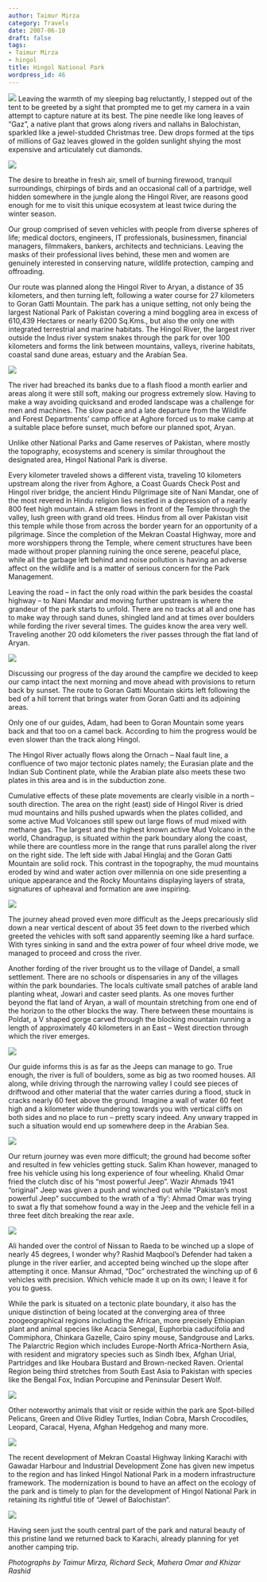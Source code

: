 ```yaml
---
author: Taimur Mirza
category: Travels
date: 2007-06-10
draft: false
tags:
- Taimur Mirza
- hingol
title: Hingol National Park
wordpress_id: 46
---
```


![](./IMG_76421-thumb.jpg) Leaving the warmth of my sleeping bag reluctantly, I stepped out of the tent to be greeted by a sight that prompted me to get my camera in a vain attempt to capture nature at its best. The pine needle like long leaves of “Gaz”, a native plant that grows along rivers and nallahs in Balochistan, sparkled like a jewel-studded Christmas tree. Dew drops formed at the tips of millions of Gaz leaves glowed in the golden sunlight shying the most expensive and articulately cut diamonds.

![](./DSCN4445.jpg)

The desire to breathe in fresh air, smell of burning firewood, tranquil surroundings, chirpings of birds and an occasional call of a partridge, well hidden somewhere in the jungle along the Hingol River, are reasons good enough for me to visit this unique ecosystem at least twice during the winter season.

Our group comprised of seven vehicles with people from diverse spheres of life; medical doctors, engineers, IT professionals, businessmen, financial managers, filmmakers, bankers, architects and technicians. Leaving the masks of their professional lives behind, these men and women are genuinely interested in conserving nature, wildlife protection, camping and offroading.

Our route was planned along the Hingol River to Aryan, a distance of 35 kilometers, and then turning left, following a water course for 27 kilometers to Goran Gatti Mountain. The park has a unique setting, not only being the largest National Park of Pakistan covering a mind boggling area in excess of 610,439 Hectares or nearly 6200 Sq.Kms., but also the only one with integrated terrestrial and marine habitats. The Hingol River, the largest river outside the Indus river system snakes through the park for over 100 kilometers and forms the link between mountains, valleys, riverine habitats, coastal sand dune areas, estuary and the Arabian Sea.

![](./DSC00407.JPG)

The river had breached its banks due to a flash flood a month earlier and areas along it were still soft, making our progress extremely slow. Having to make a way avoiding quicksand and eroded landscape was a challenge for men and machines. The slow pace and a late departure from the Wildlife and Forest Departments’ camp office at Aghore forced us to make camp at a suitable place before sunset, much before our planned spot, Aryan.

Unlike other National Parks and Game reserves of Pakistan, where mostly the topography, ecosystems and scenery is similar throughout the designated area, Hingol National Park is diverse.

Every kilometer traveled shows a different vista, traveling 10 kilometers upstream along the river from Aghore, a Coast Guards Check Post and Hingol river bridge, the ancient Hindu Pilgrimage site of Nani Mandar, one of the most revered in Hindu religion lies nestled in a depression of a nearly 800 feet high mountain. A stream flows in front of the Temple through the valley, lush green with grand old trees. Hindus from all over Pakistan visit this temple while those from across the border yearn for an opportunity of a pilgrimage. Since the completion of the Mekran Coastal Highway, more and more worshippers throng the Temple, where cement structures have been made without proper planning ruining the once serene, peaceful place, while all the garbage left behind and noise pollution is having an adverse affect on the wildlife and is a matter of serious concern for the Park Management.

Leaving the road – in fact the only road within the park besides the coastal highway – to Nani Mandar and moving further upstream is where the grandeur of the park starts to unfold. There are no tracks at all and one has to make way through sand dunes, shingled land and at times over boulders while fording the river several times. The guides know the area very well. Traveling another 20 odd kilometers the river passes through the flat land of Aryan.

![](./DSCN1601.JPG)

Discussing our progress of the day around the campfire we decided to keep our camp intact the next morning and move ahead with provisions to return back by sunset. The route to Goran Gatti Mountain skirts left following the bed of a hill torrent that brings water from Goran Gatti and its adjoining areas.

Only one of our guides, Adam, had been to Goran Mountain some years back and that too on a camel back. According to him the progress would be even slower than the track along Hingol.

The Hingol River actually flows along the Ornach – Naal fault line, a confluence of two major tectonic plates namely; the Eurasian plate and the Indian Sub Continent plate, while the Arabian plate also meets these two plates in this area and is in the subduction zone.

Cumulative effects of these plate movements are clearly visible in a north – south direction. The area on the right (east) side of Hingol River is dried mud mountains and hills pushed upwards when the plates collided, and some active Mud Volcanoes still spew out large flows of mud mixed with methane gas. The largest and the highest known active Mud Volcano in the world, Chandragup, is situated within the park boundary along the coast, while there are countless more in the range that runs parallel along the river on the right side. The left side with Jabal Hinglaj and the Goran Gatti Mountain are solid rock. This contrast in the topography, the mud mountains eroded by wind and water action over millennia on one side presenting a unique appearance and the Rocky Mountains displaying layers of strata, signatures of upheaval and formation are awe inspiring.

![](./P2245131.JPG)

The journey ahead proved even more difficult as the Jeeps precariously slid down a near vertical descent of about 35 feet down to the riverbed which greeted the vehicles with soft sand apparently seeming like a hard surface. With tyres sinking in sand and the extra power of four wheel drive mode, we managed to proceed and cross the river.

Another fording of the river brought us to the village of Dandel, a small settlement. There are no schools or dispensaries in any of the villages within the park boundaries. The locals cultivate small patches of arable land planting wheat, Jowari and caster seed plants. As one moves further beyond the flat land of Aryan, a wall of mountain stretching from one end of the horizon to the other blocks the way. There between these mountains is Poldat, a V shaped gorge carved through the blocking mountain running a length of approximately 40 kilometers in an East – West direction through which the river emerges.

![](./DSCN1585.JPG)

Our guide informs this is as far as the Jeeps can manage to go. True enough, the river is full of boulders, some as big as two roomed houses. All along, while driving through the narrowing valley I could see pieces of driftwood and other material that the water carries during a flood, stuck in cracks nearly 60 feet above the ground. Imagine a wall of water 60 feet high and a kilometer wide thundering towards you with vertical cliffs on both sides and no place to run – pretty scary indeed. Any unwary trapped in such a situation would end up somewhere deep in the Arabian Sea.

![](./P2245168.JPG)

Our return journey was even more difficult; the ground had become softer and resulted in few vehicles getting stuck. Salim Khan however, managed to free his vehicle using his long experience of four wheeling. Khalid Omar fried the clutch disc of his “most powerful Jeep”. Wazir Ahmads 1941 “original” Jeep was given a push and winched out while “Pakistan’s most powerful Jeep” succumbed to the wrath of a ‘fly’: Ahmad Omar was trying to swat a fly that somehow found a way in the Jeep and the vehicle fell in a three feet ditch breaking the rear axle.

![](./P2245189.JPG)

Ali handed over the control of Nissan to Raeda to be winched up a slope of nearly 45 degrees, I wonder why? Rashid Maqbool’s Defender had taken a plunge in the river earlier, and accepted being winched up the slope after attempting it once. Mansur Ahmad, “Doc” orchestrated the winching up of 6 vehicles with precision. Which vehicle made it up on its own; I leave it for you to guess.

While the park is situated on a tectonic plate boundary, it also has the unique distinction of being located at the converging area of three zoogeographical regions including the African, more precisely Ethiopian plant and animal species like Acacia Senegal, Euphorbia caducifolia and Commiphora, Chinkara Gazelle, Cairo spiny mouse, Sandgrouse and Larks. The Palarctric Region which includes Europe-North Africa-Northern Asia, with resident and migratory species such as Sindh Ibex, Afghan Urial, Partridges and like Houbara Bustard and Brown-necked Raven. Oriental Region being third stretches from South East Asia to Pakistan with species like the Bengal Fox, Indian Porcupine and Peninsular Desert Wolf.

![](./DSC00667.JPG)

Other noteworthy animals that visit or reside within the park are Spot-billed Pelicans, Green and Olive Ridley Turtles, Indian Cobra, Marsh Crocodiles, Leopard, Caracal, Hyena, Afghan Hedgehog and many more.

![](./DSC00070.JPG)

The recent development of Mekran Coastal Highway linking Karachi with Gawadar Harbour and Industrial Development Zone has given new impetus to the region and has linked Hingol National Park in a modern infrastructure framework. The modernization is bound to have an affect on the ecology of the park and is timely to plan for the development of Hingol National Park in retaining its rightful title of “Jewel of Balochistan”.

![](./DSCN4800.JPG)

Having seen just the south central part of the park and natural beauty of this pristine land we returned back to Karachi, already planning for yet another camping trip.

*Photographs by Taimur Mirza, Richard Seck, Mahera Omar and Khizar Rashid*
